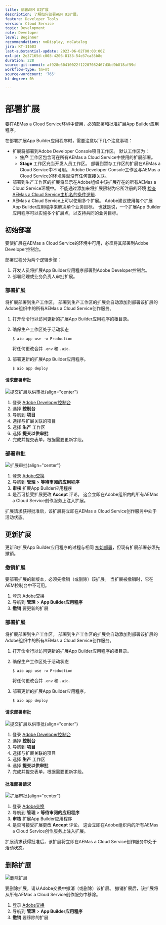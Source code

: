 ```yaml
---
title: 部署AEM UI扩展
description: 了解如何部署AEM UI扩展。
feature: Developer Tools
version: Cloud Service
topic: Development
role: Developer
level: Beginner
recommendations: noDisplay, noCatalog
jira: KT-11603
last-substantial-update: 2023-06-02T00:00:00Z
exl-id: 2e37165d-c003-4206-8133-54e37ca35b8e
duration: 228
source-git-commit: af928e60410022f12207082467d3bd9b818af59d
workflow-type: tm+mt
source-wordcount: '765'
ht-degree: 0%

---
```


# 部署扩展

要在AEMas a Cloud Service环境中使用，必须部署和批准扩展App Builder应用程序。

在部署扩展App Builder应用程序时，需要注意以下几个注意事项：

+ 扩展将部署到Adobe Developer Console项目工作区。 默认工作区为：
   + __生产__ 工作区包含可在所有AEMas a Cloud Service中使用的扩展部署。
   + __Stage__ 工作区充当开发人员工作区。 部署到暂存工作区的扩展在AEMas a Cloud Service中不可用。
Adobe Developer Console工作区与AEMas a Cloud Service的环境类型没有任何直接关联。
+ 部署到生产工作区的扩展将显示在Adobe组织中该扩展存在的所有AEMas a Cloud Service环境中。
不能通过添加来将扩展限制为它所注册的环境 [检查AEMas a Cloud Service主机名的条件逻辑](https://developer.adobe.com/uix/docs/guides/publication/#enabling-extension-only-on-specific-aem-environments).
+ AEMas a Cloud Service上可以使用多个扩展。 Adobe建议使用每个扩展App Builder应用程序来解决单个业务目标。 也就是说，一个扩展App Builder应用程序可以实施多个扩展点，以支持共同的业务目标。

## 初始部署

要使扩展在AEMas a Cloud Service的环境中可用，必须将其部署到Adobe Developer控制台。

部署过程分为两个逻辑步骤：

1. 开发人员将扩展App Builder应用程序部署到Adobe Developer控制台。
1. 部署经理或业务负责人审批扩展。

### 部署扩展

将扩展部署到生产工作区。 部署到生产工作区的扩展会自动添加到部署该扩展的Adobe组织中的所有AEMas a Cloud Service创作服务。

1. 打开命令行以访问更新的扩展App Builder应用程序的根目录。
1. 确保生产工作区处于活动状态

   ```shell
   $ aio app use -w Production
   ```

   将任何更改合并 `.env` 和 `.aio`.

1. 部署更新的扩展App Builder应用程序。

   ```shell
   $ aio app deploy
   ```

#### 请求部署审批

![提交扩展以供审批](./assets/deploy/submit-for-approval.png){align="center"}

1. 登录 [Adobe Developer控制台](https://developer.adobe.com)
1. 选择 __控制台__
1. 导航到 __项目__
1. 选择与扩展关联的项目
1. 选择 __生产__ 工作区
1. 选择 __提交以供审批__
1. 完成并提交表单，根据需要更新字段。

### 部署审批

![扩展审批](./assets/deploy/adobe-exchange.png){align="center"}

1. 登录 [Adobe交换](https://exchange.adobe.com/)
1. 导航到 __管理__ > __等待审阅的应用程序__
1. __审核__ 扩展App Builder应用程序
1. 是否可接受扩展更改 __Accept__ 评论。 这会立即在Adobe组织内的所有AEMas a Cloud Service创作服务上注入扩展。

扩展请求获得批准后，该扩展将立即在AEMas a Cloud Service创作服务中处于活动状态。

## 更新扩展

更新和扩展App Builder应用程序的过程与相同 [初始部署](#initial-deployment)，但现有扩展部署必须先撤销。

### 撤销扩展

要部署扩展的新版本，必须先撤销（或删除）该扩展。 当扩展被撤销时，它在AEM控制台中不可用。

1. 登录 [Adobe交换](https://exchange.adobe.com/)
1. 导航到 __管理__ > __App Builder应用程序__
1. __撤销__ 要更新的扩展

### 部署扩展

将扩展部署到生产工作区。 部署到生产工作区的扩展会自动添加到部署该扩展的Adobe组织中的所有AEMas a Cloud Service创作服务。

1. 打开命令行以访问更新的扩展App Builder应用程序的根目录。
1. 确保生产工作区处于活动状态

   ```shell
   $ aio app use -w Production
   ```

   将任何更改合并 `.env` 和 `.aio`.

1. 部署更新的扩展App Builder应用程序。

   ```shell
   $ aio app deploy
   ```

#### 请求部署审批

![提交扩展以供审批](./assets/deploy/submit-for-approval.png){align="center"}

1. 登录 [Adobe Developer控制台](https://developer.adobe.com)
1. 选择 __控制台__
1. 导航到 __项目__
1. 选择与扩展关联的项目
1. 选择 __生产__ 工作区
1. 选择 __提交以供审批__
1. 完成并提交表单，根据需要更新字段。

#### 批准部署请求

![扩展审批](./assets/deploy/adobe-exchange.png){align="center"}

1. 登录 [Adobe交换](https://exchange.adobe.com/)
1. 导航到 __管理__ > __等待审阅的应用程序__
1. __审核__ 扩展App Builder应用程序
1. 是否可接受扩展更改 __Accept__ 评论。 这会立即在Adobe组织内的所有AEMas a Cloud Service创作服务上注入扩展。

扩展请求获得批准后，该扩展将立即在AEMas a Cloud Service创作服务中处于活动状态。

## 删除扩展

![删除扩展](./assets/deploy/revoke.png)

要删除扩展，请从Adobe交换中撤消（或删除）该扩展。 撤销扩展后，该扩展将从所有AEMas a Cloud Service创作服务中移除。

1. 登录 [Adobe交换](https://exchange.adobe.com/)
1. 导航到 __管理__ > __App Builder应用程序__
1. __撤销__ 要移除的扩展

